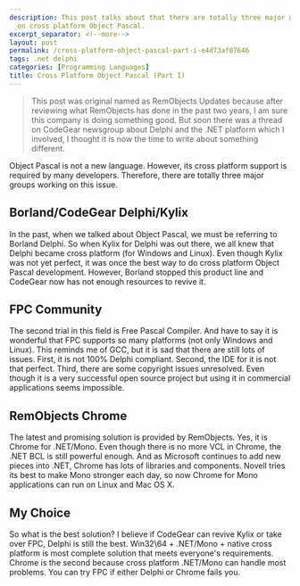 ```yaml
---
description: This post talks about that there are totally three major groups working
  on cross platform Object Pascal.
excerpt_separator: <!--more-->
layout: post
permalink: /cross-platform-object-pascal-part-i-e4d73af87646
tags: .net delphi
categories: [Programming Languages]
title: Cross Platform Object Pascal (Part I)
---
```

> This post was original named as RemObjects Updates because after reviewing what RemObjects has done in the past two years, I am sure this company is doing something good. But soon there was a thread on CodeGear newsgroup about Delphi and the .NET platform which I involved, I thought it is now the time to write about something different.

Object Pascal is not a new language. However, its cross platform support is required by many developers. Therefore, there are totally three major groups working on this issue.
<!--more-->

## Borland/CodeGear Delphi/Kylix

In the past, when we talked about Object Pascal, we must be referring to Borland Delphi. So when Kylix for Delphi was out there, we all knew that Delphi became cross platform (for Windows and Linux). Even though Kylix was not yet perfect, it was once the best way to do cross platform Object Pascal development. However, Borland stopped this product line and CodeGear now has not enough resources to revive it.

## FPC Community

The second trial in this field is Free Pascal Compiler. And have to say it is wonderful that FPC supports so many platforms (not only Windows and Linux). This reminds me of GCC, but it is sad that there are still lots of issues. First, it is not 100% Delphi compliant. Second, the IDE for it is not that perfect. Third, there are some copyright issues unresolved. Even though it is a very successful open source project but using it in commercial applications seems impossible.

## RemObjects Chrome

The latest and promising solution is provided by RemObjects. Yes, it is Chrome for .NET/Mono. Even though there is no more VCL in Chrome, the .NET BCL is still powerful enough. And as Microsoft continues to add new pieces into .NET, Chrome has lots of libraries and components. Novell tries its best to make Mono stronger each day, so now Chrome for Mono applications can run on Linux and Mac OS X.

## My Choice

So what is the best solution? I believe if CodeGear can revive Kylix or take over FPC, Delphi is still the best. Win32\64 + .NET/Mono + native cross platform is most complete solution that meets everyone's requirements. Chrome is the second because cross platform .NET/Mono can handle most problems. You can try FPC if either Delphi or Chrome fails you.